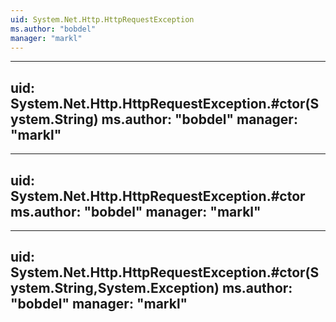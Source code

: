 ```yaml
---
uid: System.Net.Http.HttpRequestException
ms.author: "bobdel"
manager: "markl"
---
```


---
uid: System.Net.Http.HttpRequestException.#ctor(System.String)
ms.author: "bobdel"
manager: "markl"
---

---
uid: System.Net.Http.HttpRequestException.#ctor
ms.author: "bobdel"
manager: "markl"
---

---
uid: System.Net.Http.HttpRequestException.#ctor(System.String,System.Exception)
ms.author: "bobdel"
manager: "markl"
---
